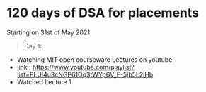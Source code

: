 # 120 days of DSA for placements

Starting on 31st of May 2021 

> Day 1:
- Watching MIT open courseware Lectures on youtube
- link : https://www.youtube.com/playlist?list=PLUl4u3cNGP61Oq3tWYp6V_F-5jb5L2iHb
- Watched Lecture 1

